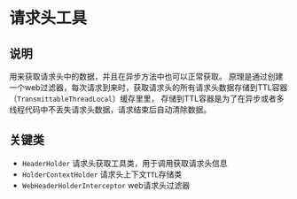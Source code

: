 # 请求头工具
## 说明
用来获取请求头中的数据，并且在异步方法中也可以正常获取。
原理是通过创建一个web过滤器，每次请求到来时，获取请求头的所有请求头数据存储到TTL容器（`TransmittableThreadLocal`）缓存里里，
存储到TTL容器是为了在异步或者多线程代码中不丢失请求头数据，请求结束后自动清除数据。

## 关键类
- `HeaderHolder` 请求头获取工具类，用于调用获取请求头信息
- `HolderContextHolder` 请求头上下文`TTL`存储类
- `WebHeaderHolderInterceptor` web请求头过滤器
